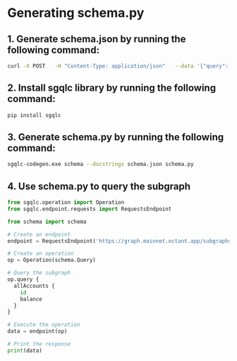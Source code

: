 # Generating schema.py

## 1. Generate schema.json by running the following command:

```bash
curl -X POST   -H "Content-Type: application/json"   --data '{"query": "{ __schema { queryType { name } mutationType { name } subscriptionType { name } types { ...FullType } directives { name description locations args { ...InputValue } } } } fragment FullType on __Type { kind name description fields(includeDeprecated: true) { name description args { ...InputValue } type { ...TypeRef } isDeprecated deprecationReason } inputFields { ...InputValue } interfaces { ...TypeRef } enumValues(includeDeprecated: true) { name description isDeprecated deprecationReason } possibleTypes { ...TypeRef } } fragment InputValue on __InputValue { name description type { ...TypeRef } defaultValue } fragment TypeRef on __Type { kind name ofType { kind name ofType { kind name ofType { kind name ofType { kind name } } } } }"}'   https://graph.mainnet.octant.app/subgraphs/name/octant > schema.json
```

## 2. Install sgqlc library by running the following command:

```bash
pip install sgqlc
```

## 3. Generate schema.py by running the following command:

```bash
sgqlc-codegen.exe schema --docstrings schema.json schema.py
```

## 4. Use schema.py to query the subgraph

```python
from sgqlc.operation import Operation
from sgqlc.endpoint.requests import RequestsEndpoint

from schema import schema

# Create an endpoint
endpoint = RequestsEndpoint('https://graph.mainnet.octant.app/subgraphs/name/octant')

# Create an operation
op = Operation(schema.Query)

# Query the subgraph
op.query {
  allAccounts {
    id
    balance
  }
}

# Execute the operation
data = endpoint(op)

# Print the response
print(data)
```
